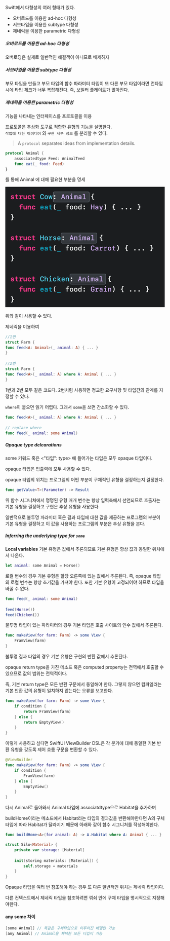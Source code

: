 Swift에서 다형성의 여러 형태가 있다.
- 오버로드를 이용한 ad-hoc 다형성
- 서브타입을 이용한 subtype 다형성
- 제네릭을 이용한 parametric 다형성

##### 오버로드를 이용한 ad-hoc 다형성
오버로딩은 실제로 일반적인 해결책이 아니므로 배제하자
##### 서브타입을 이용한 subtype 다형성
부모 타입을 만들고 부모 타입의 함수 파라미터 타입이 또 다른 부모 타입이라면 런타임 시에 타입 체크가 너무 복잡해진다. 즉, 보일러 플레이트가 많아진다.
##### 제네릭을 이용한 parametric 다형성
기능을 나타내는 인터페이스를 프로토콜을 이용

프로토콜은 추상화 도구로 적합한 유형의 기능을 설명한다.  
`작업에 대한 아이디어` 와 `구현 세부 정보` 를 분리할 수 있다.

> A `protocol` separates ideas from implementation details.

```swift
protocol Animal {
	associatedtype Feed: AnimalTeed
	func eat(_ food: Feed)
}
```

를 통해 Animal 에 대해 필요한 부분을 명세

![](WWDC/WWDC%2022/Pasted%20image%2020241029142011.png)

위와 같이 사용할 수 있다.

제네릭을 이용하여 

```swift
//1번  
struct Farm {  
func feed<A: Animal>(_ animal: A) { ... }  
}  
  
//2번  
struct Farm {  
func feed<A>(_ animal: A) where A: Animal { ... }  
}
```

1번과 2번 모두 같은 코드다. 2번처럼 사용하면 정교한 요구사항 및 타입간의 관계를 지정할 수 있다.

`where`이 붙으면 읽기 어렵다. 그래서 `some`을 쓰면 간소화할 수 있다.

```swift
func feed<A>(_ animal: A) where A: Animal { ... }

// replace where
func feed(_ animal: some Animal)
```

##### Opaque type delcarations

some 키워드 혹은 <"타입": type> 에 들어가는 타입은 모두 opaque 타입이다.

opaque 타입은 입출력에 모두 사용할 수 있다.

opaque 타입의 위치는 프로그램의 어떤 부분이 구체적인 유형을 결정하는지 결정한다.

```swift
func getValue<T>(Parameter) -> Result
```

위 함수 시그니처에서 명명된 유형 매개 변수는 항상 입력측에서 선언되므로 호출자는 기본 유형을 결정하고 구현은 추상 유형을 사용한다.

일반적으로 불투명 파라미터 혹은 결과 타입에 대한 값을 제공하는 프로그램의 부분이 기본 유형을 결정하고 이 값을 사용하는 프로그램의 부분은 추상 유형을 본다.
##### Inferring the underlying type for `some`

**Local variables**
기본 유형은 값에서 추론되므로 기본 유형은 항상 값과 동일한 위치에서 나온다.

```swift
let animal: some Animal = Horse()
```

로컬 변수의 경우 기본 유형은 할당 오른쪽에 있는 값에서 추론된다. 즉, opaque 타입의 로컬 변수는 항상 초기값을 가져야 한다. 또한 기본 유형이 고정되어야 하므로 타입을 바꿀 수 없다.

```swift 
func feed(_ animal: some Animal)

feed(Horse())
feed(Chicken())
```

불투명 타입이 있는 파라미터의 경우 기본 타입은 호출 사이트의 인수 값에서 추론된다.

```swift
func makeView(for farm: Farm) -> some View {
	FramView(farm)
}
```

불투명 결과 타입의 경우 기본 유형은 구현의 반환 값에서 추론된다.

opaque return type을 가진 메소드 혹은 computed property는 전역에서 호출할 수 있으므로 값의 범위는 전역적이다.

즉, 기본 return type은 모든 반환 구문에서 동일해야 한다. 그렇지 않으면 컴파일러는 기본 반환 값의 유형이 일치하지 않는다는 오류를 보고한다.

```swift
func makeView(for farm: Farm) -> some View {
	if condition {
		return FramView(farm)
	} else {
		return EmptyView()
	}
}
```

이렇게 사용하고 싶다면 SwiftUI ViewBuilder DSL은 각 분기에 대해 동일한 기본 반환 유형을 갖도록 제어 흐름 구문을 변환할 수 있다.

```swift
@ViewBuilder
func makeView(for farm: Farm) -> some View {
	if condition {
		FramView(farm)
	} else {
		EmptyView()
	}
}
```

 다시 Animal로 돌아와서 Animal 타입에 associatdtype으로 Habitat을 추가하며 
 
 buildHome이라는 메소드에서 Habitat라는 타입의 결과값을 반환해야한다면 A의 구체 타입에 따라 Habitat가 달라지기 때문에 아래와 같이 함수 시그니처를 작성해야한다.
 
```swift
func buildHome<A>(for animal: A) -> A.Habitat where A: Animal { ... }
```

```swift
struct Silo<Material> {
	private var storage: [Material]

	init(storing materials: [Material]) {
		self.storage = materials
	}
}
```

Opaque 타입을 여러 번 참조해야 하는 경우 또 다른 일반적인 위치는 제네릭 타입이다.

다른 컨텍스트에서 제네릭 타입을 참조하려면 꺾쇠 안에 구체 타입을 명시적으로 지정해야한다.

#### any some 차이
```swift
[some Animal] // 똑같은 구체타입으로 이루어진 배열만 가능
[any Animal] // Animal을 채택한 모든 타입이 가능
```
